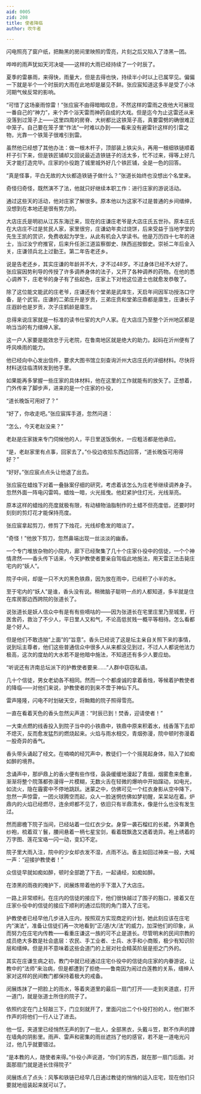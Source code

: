 ```yaml
---
aid: 0005
zid: 208
title: 使者降临
author: 吹牛者

---
```




  闪电照亮了窗户纸，把黝黑的房间里映照的雪亮，片刻之后又陷入了漆黑一团。

  哗哗的雨声犹如天河决堤——这样的大雨已经持续了一个时辰了。

  夏季的雷暴雨，来得快，雨量大，但是去得也快，持续半小时以上已属罕见。偏偏一下就是半个一个时辰的大雨在此地却是屡见不鲜。张应宸知道这多半是受了小冰河期气候反常的影响。

  “可惜了这场豪雨惊雷！”张应宸不由得暗暗叹息，不然这样的雷雨之夜他大可展现一番自己的“神力”，来个弄个浴天雷而神药自成的大戏。但是迄今为止这雷还从来没落到过笼子上——这里四周的房脊、大树都比这铁笼子高，真要雷劈的确很难正中笼子。自己要在笼子里“作法”一时难以办到——看来没有避雷针这样的引雷之物，光靠一个铁笼子很难引到雷。

  虽然他已经想了其他办法：做一根木杆子，顶部装上铁尖头，再用一根细铁链顺着杆子引下来，但是铁匠铺却又回说最近造铁链子的活太多，忙不过来，得等上好几天才能打造完毕。庄家的仆役跑了城里城外好几个铁匠铺，全是一色的回答。

  “真是怪事，平白无故的大伙都造铁链子做什么？”张道长始终也没想出个名堂来。

  奇怪归奇怪，既然演不了法，他就只好继续本职工作：进行庄家的游说活动。

  通过这些天的活动，他对庄家了解很多。原本他以为这家不过是普通的乡间缙绅，没想到在本地还是很有势力的。

  大店庄氏是明初从江苏东海迁来，现在的庄谦庄老爷是大店庄氏五世孙。原本庄氏在大店庄不过是贫民人家，家里很穷，庄谦幼年卖过烧饼，后来受益于当地学堂的先生王凯的赏识，免费收起为学生，从此有机会入学读书。他是万历四十七年的进士，当过汝宁府推官，后来升任浙江道监察御史、陕西巡按御史。崇祯二年后金入关，庄谦领兵北上过勤王。第二年告老还乡。

  说是告老还乡，其实庄谦的年龄并不大，才不过48岁。不过身体已经不大好了。张应宸因势利导的传授了许多调养身体的法子，又开了各种调养的药物。在他的悉心调养下，庄老爷的身子有了些起色，庄家上下对他这位道士也就愈发恭敬了。

  除了这位能文能武的庄老爷，庄谦还有个堂弟是武庠生，天启年间因军功授洛口守备，是个武官。庄谦的二弟庄升是岁贡，三弟庄贲和堂弟庄鼎都是廪生，庄谦长子庄遐龄也是岁贡，次子庄鹤龄是廪生。

  总得来说庄家就是一标准的读书仕宦的大户人家。在大店庄乃至整个沂州地区都是响当当的有力缙绅人家。

  这一户人家要是能效忠于元老院，在鲁南地区就是绝大的助力。起码在沂州便有了呼风唤雨的能力。

  他已经向中心发出信件，要求大图书馆立刻查询沂州大店庄氏的详细材料。尽快将材料送往临清转发到他手里。

  如果能再多掌握一些庄家的具体材料，他在这里的工作就能有的放矢了。正想着，门外传来了脚步声，进来的是一个庄家的仆役，

  “道长晚饭可用好了？”

  “好了，你收走吧。”张应宸挥手道，忽然问道：

  “怎么，今天老赵没来？”

  老赵是庄家拨来专门伺候他的人，平日里送饭倒水，一应粗活都是他承应。

  “是，老赵家里有点事，回家去了。”仆役边收拾东西边回答，“道长晚饭可用得好？”

  “好好。”张应宸点点头让他退了出去。

  张应宸在蜡烛下对着一叠脉案仔细的研究，考虑着该怎么为庄老爷继续调养身子。忽然外面一阵电闪雷鸣，蜡烛一暗，火光摇曳。他赶紧护住灯光，光线渐亮。

  原本这样的蜡烛的亮度就极有限，有动植物油脂制作的土蜡不但亮度低，还要时时刻刻的剪灯花才能保持亮度。

  张应宸拿起剪刀，修剪了下烛花，光线却愈发的暗淡了。

  “奇怪！”他放下剪刀，忽然鼻端出现一丝淡淡的幽香。

  一个专门堆放杂物的小院内，廊下已经聚集了几十个庄家仆役中的信徒，一个个神情肃然——香头传下话来，今天护教使者要亲自驾临此地施法，用天雷正法击毙庄宅内的“妖人”。

  院子中间，却是一只不大的黑色铁鼎，因为放在雨中，已经积了小半的水。

  至于宅内的“妖人”是谁，香头没有说。稍微脑子聪明一点的人都知道，多半就是住在库房那边西跨院的张道长了。

  说张道长是妖人信众中有是有有些嘀咕的——因为张道长在宅里庄里乃至城里，行医舍药，救治了不少人，平日里人又和气，不论高低贫贱一概平等相待。怎么看都是个好人。

  但是他们不敢违拗“上面”的“旨意”。香头已经说了这是坛主亲自关照下来的事情，说到坛主尊者，他们这些普通信众中很多人从来都没见到过，不过人人都说他法力极高，这次的度劫的大水若不是他暗中施法，不知道还有多少人要应劫。

  “听说还有济南总坛派下的护教使者要来……”人群中窃窃私语。

  几十个信徒，男女老幼各不相同。然而一个个都虔诚的拿着香烛，等候着护教使者的降临——对他们来说，护教使者的到来不啻于神仙下凡。

  雷声隆隆，闪电不时划破天空，将黝黯的院子照得雪亮。

  一直在看着天色的香头忽然尖声道：“时辰已到！焚香，迎请使者！”

  一大束点燃的线香投入到院子当中的小铁鼎中，铁鼎中原来积着水，线香落下去却不熄灭，反而愈发猛烈的燃烧起来。火焰与雨水相交，青烟弥漫，院中顿时弥漫着一股奇异的香气。

  香头带头诵起了经文。在喃喃的经咒声中，教徒们一个个摇晃起身体，陷入了如痴如醉的境界。

  念诵声中，那炉鼎上的香火便有些作怪，袅袅缓缓地漫起了青烟，烟雾愈来愈重，渐渐将整个院落都弥漫得一片模糊，无数火舌在轻微的爆响中开始蹿动，如电光，如流火，隐在霾雾中不停地跳跃。迷蒙之中，仿佛可见一个红衣身影从空中降下，忽然一声惊雷，一团火球腾空而起，众人一脸迷惘仿佛如梦初醒，呆呆站在着。炉鼎内的火焰已经燃尽，连余烬都不见了，依旧只有半鼎清水，像是什么也没有发生过。

  然而廊檐下院子当间，已经站着一位红衣少女。身穿一袭石榴红的长裙，外罩黄色纱袍，梳着双丫鬟，腰间悬着一柄七星宝剑，看着既飘逸又透着诡异。袍上绣着的万字图、莲花宝珞一闪一动，变幻不定。

  院子里大雨入注，院中的少女却衣发不湿，点雨不沾。香主如回过神来一般，大喊一声：“迎接护教使者！”

  众信徒早就如痴如醉，顿时全部跪了下去，一起诵经，如痴如醉。

  在漆黑的雨夜的掩护下，闵展炼带着他的手下潜入了大店庄。

  一路上非常顺利。在庄内的信徒的接应下，他们很快越过了围子的豁口，接着又在庄家仆役中的信徒的接应下顺利的通过后院的角门潜入了庄宅。

  护教使者已经早他几步进入庄内，按照双方实现商定的计划，她此刻应该在庄宅内“演法”，准备让信徒们再一次地看到“正/道/大/法”的威力，加深他们的印象，从而努力在庄宅内传教——看重庄谦这一族的可不止是道长。尽管明末的民间宗教的成员绝大多数是社会底层：农民、手工业者、士兵、水手和小商贩，极少有知识阶层和缙绅。但是并不意味着这些会道门的上层对社会精英阶层是拒之门外的。

  其实在庄谦生病之初，教门中就已经通过庄宅仆役中的信徒向庄家的内眷游说，让教中的“法师”来治病，但是都遭到了拒绝——鲁南因为闹过白莲教的关系，缙绅人家对这样的民间教门都保持着极大的戒备。

  闵展炼抹了一把脸上的雨水，等着夹道里的最后一扇门打开——走到夹道底，打开一道门，就是张道士所住的院子了。

  依照约定在门上轻敲三下，门立刻就开了，里面闪出二个仆役打扮的人，他们默不作声的将他们一行人让了进去。

  他一怔，夹道里已经悄然无声的到了一批人，全部黑衣，头戴斗笠，默不作声的蹲在墙角的阴影里。雨声、雷声和密集的雨丝遮挡了他的感官，若不是一道电光闪过，他几乎就要错过。

  “是本教的人，随使者来得。”仆役小声说道，“你们的东西，就在那一扇门后面。对面那扇门就是道长住得院子”

  闵展炼点了点头：风筝和铁链已经早几日通过教徒的悄悄的运入庄宅，现在他们只要就地组装起来就可以了。



